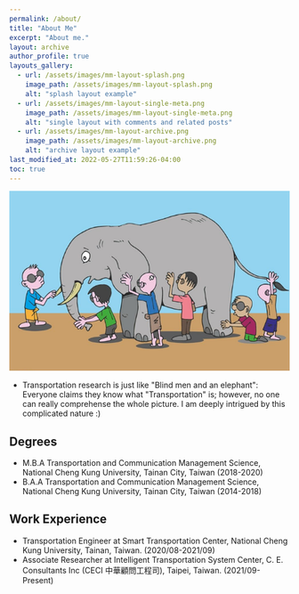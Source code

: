 ```yaml
---
permalink: /about/
title: "About Me"
excerpt: "About me."
layout: archive
author_profile: true
layouts_gallery:
  - url: /assets/images/mm-layout-splash.png
    image_path: /assets/images/mm-layout-splash.png
    alt: "splash layout example"
  - url: /assets/images/mm-layout-single-meta.png
    image_path: /assets/images/mm-layout-single-meta.png
    alt: "single layout with comments and related posts"
  - url: /assets/images/mm-layout-archive.png
    image_path: /assets/images/mm-layout-archive.png
    alt: "archive layout example"
last_modified_at: 2022-05-27T11:59:26-04:00
toc: true
---
```


![blindAndElephant](../assets/images/blind-men-and-elephant.png)
* Transportation research is just like "Blind men and an elephant": Everyone claims they know what "Transportation" is; however, no one can really comprehense the whole picture.
I am deeply intrigued by this complicated nature :)

## Degrees
* M.B.A Transportation and Communication Management Science, National Cheng Kung University, Tainan City, Taiwan (2018-2020)
* B.A.A Transportation and Communication Management Science, National Cheng Kung University, Tainan City, Taiwan (2014-2018)

## Work Experience
* Transportation Engineer at Smart Transportation Center, National Cheng Kung University, Tainan, Taiwan. (2020/08-2021/09)
* Associate Researcher at Intelligent Transportation System Center, C. E. Consultants Inc (CECI 中華顧問工程司), Taipei, Taiwan. (2021/09-Present)









